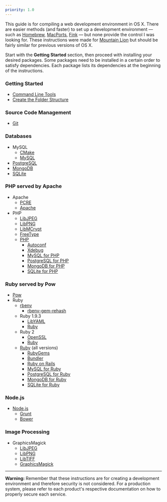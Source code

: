 ```yaml
---
priority: 1.0
---
```


This guide is for compiling a web development environment in OS X. There are easier methods (and faster) to set up a development environment — such as [Homebrew](http://mxcl.github.com/homebrew/), [MacPorts](http://www.macports.org/), [Fink](http://www.finkproject.org/) — but none provide the control I was looking for. These instructions were made for [Mountain Lion](http://en.wikipedia.org/wiki/OS_X_Mountain_Lion) but should be fairly similar for previous versions of OS X.

Start with the **Getting Started** section, then proceed with installing your desired packages. Some packages need to be installed in a certain order to satisfy dependencies. Each package lists its dependencies at the beginning of the instructions.

### Getting Started

- [Command Line Tools](/started-cli)
- [Create the Folder Structure](/started-folders)

### Source Code Management

- [Git](/git)

### Databases

- MySQL
	- [CMake](/cmake)
	- [MySQL](/mysql)
- [PostgreSQL](/postgresql)
- [MongoDB](/mongodb)
- [SQLite](/sqlite)
	
### PHP served by Apache
- Apache
	- [PCRE](/pcre)
	- [Apache](/apache)
- PHP
	- [LibJPEG](/lib-jpeg)
	- [LibPNG](/lib-png)
	- [LibMCrypt](/lib-mcrypt)
	- [FreeType](/lib-freetype)
	- [PHP](/php)
		- [Autoconf](/autoconf)
		- [Xdebug](/php-xdebug)
		- [MySQL for PHP](/php-mysql)
		- [PostgreSQL for PHP](/php-postgresql)
		- [MongoDB for PHP](/php-mongodb)
		- [SQLite for PHP](/php-sqlite)

### Ruby served by Pow

- [Pow](/pow)
- Ruby
	- [rbenv](/ruby-rbenv)
		- [rbenv-gem-rehash](/ruby-rbenv-gem-rehash)
	- Ruby 1.9.3
		- [LibYAML](/lib-yaml)
		- [Ruby](/ruby-193)
	- Ruby 2
		- [OpenSSL](/openssl)
		- [Ruby](/ruby-2)
	- [Ruby](/ruby) (all versions)
		- [RubyGems](/ruby-gems)
		- [Bundler](/ruby-bundler)
		- [Ruby on Rails](/ruby-rails)
		- [MySQL for Ruby](/ruby-mysql)
		- [PostgreSQL for Ruby](/ruby-postgresql)
		- [MongoDB for Ruby](/ruby-mongodb)
		- [SQLite for Ruby](/ruby-sqlite)

### Node.js

- [Node.js](/node)
	- [Grunt](/node-grunt) 
	- [Bower](/node-bower) 

### Image Processing

- GraphicsMagick
	- [LibJPEG](/lib-jpeg)
	- [LibPNG](/lib-png)
	- [LibTIFF](/lib-tiff)
	- [GraphicsMagick](/graphicsmagick)

---
**Warning:** Remember that these instructions are for creating a development environment and therefore security is not considered. For a production system, please refer to each product's respective documentation on how to properly secure each service.
